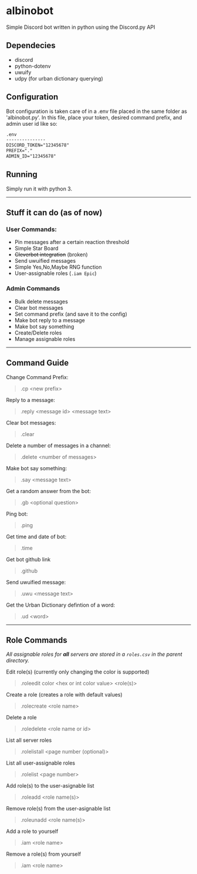 # albinobot

Simple Discord bot written in python using the Discord.py API

## Dependecies

- discord
- python-dotenv
- uwuify
- udpy (for urban dictionary querying)

## Configuration

Bot configuration is taken care of in a .env file placed in the same folder as 'albinobot.py'. In this file, place your token, desired command prefix, and admin user id like so:

```txt
.env
---------------
DISCORD_TOKEN="12345678"
PREFIX="."
ADMIN_ID="12345678"
```
## Running
Simply run it with python 3.

---

## Stuff it can do (as of now)

### User Commands:

- Pin messages after a certain reaction threshold
- Simple Star Board
- ~~Cleverbot integration~~ (broken)
- Send uwuified messages
- Simple Yes,No,Maybe RNG function
- User-assignable roles (```.iam Epic```)

### Admin Commands

- Bulk delete messages
- Clear bot messages
- Set command prefix (and save it to the config)
- Make bot reply to a message
- Make bot say something
- Create/Delete roles
- Manage assignable roles

---

## Command Guide
Change Command Prefix:
> .cp \<new prefix>

Reply to a message:
> .reply \<message id> \<message text>

Clear bot messages:
> .clear

Delete a number of messages in a channel:
> .delete \<number of messages>

Make bot say something:
> .say \<message text>

Get a random answer from the bot:
> .gb \<optional question>

Ping bot:
> .ping

Get time and date of bot:
> .time

Get bot github link
> .github

Send uwuified message:
> .uwu \<message text>

Get the Urban Dictionary defintion of a word:
> .ud \<word>

---

## Role Commands

*All assignable roles for **all** servers are stored in a ```roles.csv``` in the parent directory.*


Edit role(s) (currently only changing the color is supported)
> .roleedit color \<hex or int color value> <role(s)>

Create a role (creates a role with default values)
> .rolecreate \<role name>

Delete a role
> .roledelete \<role name or id>

List all server roles
> .rolelistall \<page number (optional)>

List all user-assignable roles
> .rolelist \<page number>

Add role(s) to the user-asignable list
> .roleadd \<role name(s)>

Remove role(s) from the user-asignable list
> .roleunadd \<role name(s)>

Add a role to yourself
> .iam \<role name>

Remove a role(s) from yourself
> .iam \<role name>